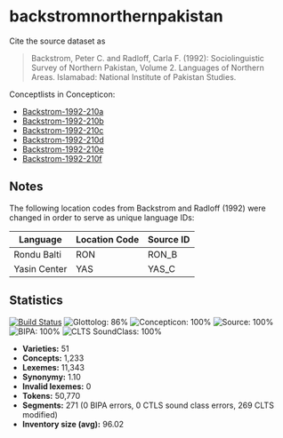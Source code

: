 # backstromnorthernpakistan

Cite the source dataset as

> Backstrom, Peter C. and Radloff, Carla F. (1992): Sociolinguistic Survey of Northern Pakistan, Volume 2. Languages of Northern Areas. Islamabad: National Institute of Pakistan Studies.

Conceptlists in Concepticon:
- [Backstrom-1992-210a](http://concepticon.clld.org/contributions/Backstrom-1992-210a)
- [Backstrom-1992-210b](http://concepticon.clld.org/contributions/Backstrom-1992-210b)
- [Backstrom-1992-210c](http://concepticon.clld.org/contributions/Backstrom-1992-210c)
- [Backstrom-1992-210d](http://concepticon.clld.org/contributions/Backstrom-1992-210d)
- [Backstrom-1992-210e](http://concepticon.clld.org/contributions/Backstrom-1992-210e)
- [Backstrom-1992-210f](http://concepticon.clld.org/contributions/Backstrom-1992-210f)

## Notes

The following location codes from Backstrom and Radloff (1992) were changed in order to serve as unique language IDs:

Language | Location Code | Source ID
--- | --- | ---
Rondu Balti | RON | RON_B
Yasin Center | YAS | YAS_C



## Statistics


[![Build Status](https://travis-ci.org/lexibank/backstromnorthernpakistan.svg?branch=master)](https://travis-ci.org/lexibank/backstromnorthernpakistan)
![Glottolog: 86%](https://img.shields.io/badge/Glottolog-86%25-yellowgreen.svg "Glottolog: 86%")
![Concepticon: 100%](https://img.shields.io/badge/Concepticon-100%25-brightgreen.svg "Concepticon: 100%")
![Source: 100%](https://img.shields.io/badge/Source-100%25-brightgreen.svg "Source: 100%")
![BIPA: 100%](https://img.shields.io/badge/BIPA-100%25-brightgreen.svg "BIPA: 100%")
![CLTS SoundClass: 100%](https://img.shields.io/badge/CLTS%20SoundClass-100%25-brightgreen.svg "CLTS SoundClass: 100%")

- **Varieties:** 51
- **Concepts:** 1,233
- **Lexemes:** 11,343
- **Synonymy:** 1.10
- **Invalid lexemes:** 0
- **Tokens:** 50,770
- **Segments:** 271 (0 BIPA errors, 0 CTLS sound class errors, 269 CLTS modified)
- **Inventory size (avg):** 96.02